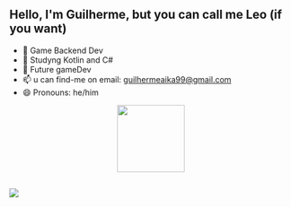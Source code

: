 ## Hello, I'm Guilherme, but you can call me Leo (if you want)


- 🔭 Game Backend Dev 
- 🌱 Studyng Kotlin and C#
- 👾 Future gameDev
- 📫 u can find-me on email: guilhermeaika99@gmail.com
- 😄 Pronouns: he/him



<div align="center">
  <a href="https://github.com/gleocadi0">
  <img height="120em" src="https://github-readme-stats.vercel.app/api?username=gleocadi0&show_icons=false&theme=dark&include_all_commits=true&count_private=true"/>
</div>
  
  ##
  
  <a href = "mailto:guilhermeaika99@gmail.com"><img src="https://img.shields.io/badge/-Gmail-%23333?style=for-the-badge&logo=gmail&logoColor=white" target="_blank"></a>
